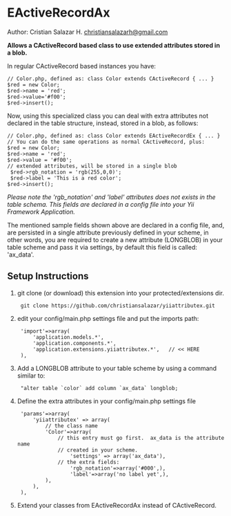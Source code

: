 EActiveRecordAx
===============

Author:  Cristian Salazar H.  <christiansalazarh@gmail.com>

**Allows a CActiveRecord based class to use extended attributes stored in a blob.**

In regular CActiveRecord based instances you have:

```
// Color.php, defined as: class Color extends CActiveRecord { ... }
$red = new Color;  
$red->name = 'red';  
$red->value='#f00'; 
$red->insert();
```

Now, using this specialized class you can deal with extra attributes
not declared in the table structure, instead, stored in a blob, as follows:

```
// Color.php, defined as: class Color extends EActiveRecordEx { ... }
// You can do the same operations as normal CActiveRecord, plus:
$red = new Color;
$red->name = 'red';
$red->value = '#f00';
// extended attributes, will be stored in a single blob
 $red->rgb_notation = 'rgb(255,0,0)';
 $red->label = 'This is a red color';
$red->insert();
```

*Please note the 'rgb_notation' and 'label' attributes does not exists in
the table schema. This fields are declared in a config file into your
Yii Framework Application.*

The mentioned sample fields shown above are declared in a config file, and,
are persisted in a single attribute previously defined in your scheme, in other
words, you are required to create a new attribute (LONGBLOB) in your table
scheme and pass it via settings, by default this field is called: 'ax_data'.


Setup Instructions
------------------

1. git clone (or download) this extension into your protected/extensions dir.

		git clone https://github.com/christiansalazar/yiiattributex.git

2. edit your config/main.php settings file and put the imports path:

   		'import'=>array(
       		'application.models.*',
       		'application.components.*',
       		'application.extensions.yiiattributex.*',   // << HERE
       	),

3. Add a LONGBLOB attribute to your table scheme by using a command similar to:

		"alter table `color` add column `ax_data` longblob;

4. Define the extra attributes in your config/main.php settings file 

   		'params'=>array(
   			'yiiattributex' => array(
				// the class name
   				'Color'=>array(
					// this entry must go first.  ax_data is the attribute name
					// created in your scheme.
   						'settings' => array('ax_data'),
					// the extra fields:
   						'rgb_notation'=>array('#000',),
   						'label'=>array('no label yet',),
   				),
   			),
   		),

5. Extend your classes from EActiveRecordAx instead of CActiveRecord.


